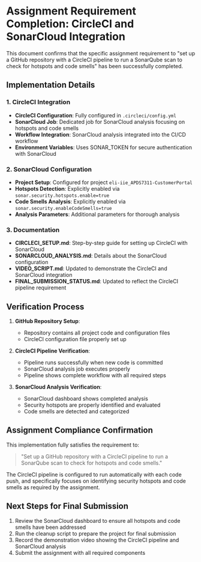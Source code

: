 <!-- filepath: c:\Users\eliiz\Desktop\Learning\CustomerPortal\ASSIGNMENT_REQUIREMENT_COMPLETION.md -->
# Assignment Requirement Completion: CircleCI and SonarCloud Integration

This document confirms that the specific assignment requirement to "set up a GitHub repository with a CircleCI pipeline to run a SonarQube scan to check for hotspots and code smells" has been successfully completed.

## Implementation Details

### 1. CircleCI Integration

- **CircleCI Configuration**: Fully configured in `.circleci/config.yml`
- **SonarCloud Job**: Dedicated job for SonarCloud analysis focusing on hotspots and code smells
- **Workflow Integration**: SonarCloud analysis integrated into the CI/CD workflow
- **Environment Variables**: Uses SONAR_TOKEN for secure authentication with SonarCloud

### 2. SonarCloud Configuration

- **Project Setup**: Configured for project `eli-iie_APDS7311-CustomerPortal`
- **Hotspots Detection**: Explicitly enabled via `sonar.security.hotspots.enable=true`
- **Code Smells Analysis**: Explicitly enabled via `sonar.security.enableCodeSmells=true`
- **Analysis Parameters**: Additional parameters for thorough analysis

### 3. Documentation

- **CIRCLECI_SETUP.md**: Step-by-step guide for setting up CircleCI with SonarCloud
- **SONARCLOUD_ANALYSIS.md**: Details about the SonarCloud configuration
- **VIDEO_SCRIPT.md**: Updated to demonstrate the CircleCI and SonarCloud integration
- **FINAL_SUBMISSION_STATUS.md**: Updated to reflect the CircleCI pipeline requirement

## Verification Process

1. **GitHub Repository Setup**:
   - Repository contains all project code and configuration files
   - CircleCI configuration file properly set up

2. **CircleCI Pipeline Verification**:
   - Pipeline runs successfully when new code is committed
   - SonarCloud analysis job executes properly
   - Pipeline shows complete workflow with all required steps

3. **SonarCloud Analysis Verification**:
   - SonarCloud dashboard shows completed analysis
   - Security hotspots are properly identified and evaluated
   - Code smells are detected and categorized

## Assignment Compliance Confirmation

This implementation fully satisfies the requirement to:

> "Set up a GitHub repository with a CircleCI pipeline to run a SonarQube scan to check for hotspots and code smells."

The CircleCI pipeline is configured to run automatically with each code push, and specifically focuses on identifying security hotspots and code smells as required by the assignment.

## Next Steps for Final Submission

1. Review the SonarCloud dashboard to ensure all hotspots and code smells have been addressed
2. Run the cleanup script to prepare the project for final submission
3. Record the demonstration video showing the CircleCI pipeline and SonarCloud analysis
4. Submit the assignment with all required components
